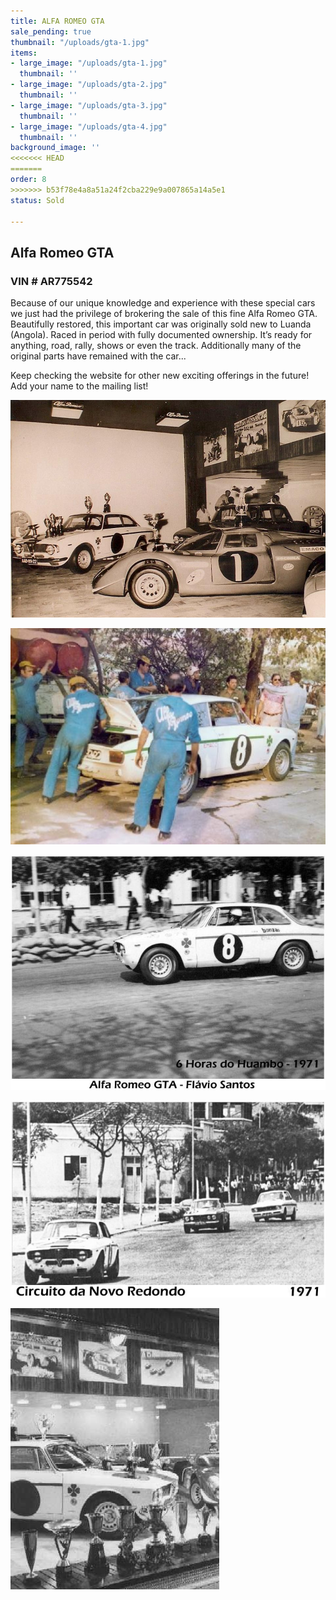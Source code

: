 ```yaml
---
title: ALFA ROMEO GTA
sale_pending: true
thumbnail: "/uploads/gta-1.jpg"
items:
- large_image: "/uploads/gta-1.jpg"
  thumbnail: ''
- large_image: "/uploads/gta-2.jpg"
  thumbnail: ''
- large_image: "/uploads/gta-3.jpg"
  thumbnail: ''
- large_image: "/uploads/gta-4.jpg"
  thumbnail: ''
background_image: ''
<<<<<<< HEAD
=======
order: 8
>>>>>>> b53f78e4a8a51a24f2cba229e9a007865a14a5e1
status: Sold

---
```

## Alfa Romeo GTA

### VIN  #  AR775542

Because of our unique knowledge and experience with these special cars we just had the privilege of brokering the sale of this fine Alfa Romeo GTA. Beautifully restored, this important car was originally sold new to Luanda (Angola). Raced in period with fully documented ownership. It’s ready for anything, road, rally, shows or even the track. Additionally many of the original parts have remained with the car...

Keep checking the website for other new exciting offerings in the future!  Add your name to the mailing list!

![](/uploads/soconia-1969.jpg)

![](/uploads/lisboa-1970.jpg)

![](/uploads/huambo-1971.jpg)

![](/uploads/novo-redondo-1971.jpg)

![](/uploads/trophies.jpg)